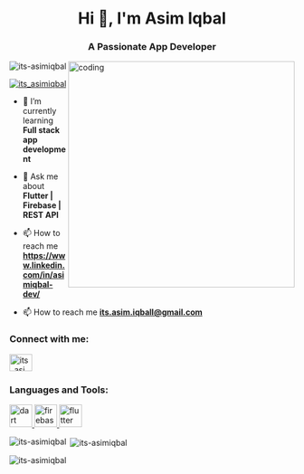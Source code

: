 <h1 align="center">Hi 👋, I'm Asim Iqbal</h1>
<h3 align="center">A Passionate App Developer</h3>
<img align="right" alt="coding" width="400" src="https://cdn.dribbble.com/users/330915/screenshots/3587000/10_coding_dribbble.gif"

<p align="left"> <img src="https://komarev.com/ghpvc/?username=its-asimiqbal&label=Profile%20views&color=0e75b6&style=flat" alt="its-asimiqbal" /> </p>

<p align="left"> <a href="https://twitter.com/its_asimiqbal" target="blank"><img src="https://img.shields.io/twitter/follow/its_asimiqbal?logo=twitter&style=for-the-badge" alt="its_asimiqbal" /></a> </p>

- 🌱 I’m currently learning **Full stack app development**

- 💬 Ask me about **Flutter | Firebase | REST API**
  
- 📫 How to reach me **https://www.linkedin.com/in/asimiqbal-dev/**

- 📫 How to reach me **its.asim.iqball@gmail.com**

<h3 align="left">Connect with me:</h3>
<p align="left">
<a href="https://twitter.com/its_asimiqbal" target="blank"><img align="center" src="https://raw.githubusercontent.com/rahuldkjain/github-profile-readme-generator/master/src/images/icons/Social/twitter.svg" alt="its_asimiqbal" height="30" width="40" /></a>
</p>

<h3 align="left">Languages and Tools:</h3>
<p align="left"> <a href="https://dart.dev" target="_blank" rel="noreferrer"> <img src="https://www.vectorlogo.zone/logos/dartlang/dartlang-icon.svg" alt="dart" width="40" height="40"/> </a> <a href="https://firebase.google.com/" target="_blank" rel="noreferrer"> <img src="https://www.vectorlogo.zone/logos/firebase/firebase-icon.svg" alt="firebase" width="40" height="40"/> </a> <a href="https://flutter.dev" target="_blank" rel="noreferrer"> <img src="https://www.vectorlogo.zone/logos/flutterio/flutterio-icon.svg" alt="flutter" width="40" height="40"/> </a> </p>

<p><img align="left" src="https://github-readme-stats.vercel.app/api/top-langs?username=its-asimiqbal&show_icons=true&locale=en&layout=compact" alt="its-asimiqbal" /></p>

<p>&nbsp;<img align="center" src="https://github-readme-stats.vercel.app/api?username=its-asimiqbal&show_icons=true&locale=en" alt="its-asimiqbal" /></p>

<p><img align="center" src="https://github-readme-streak-stats.herokuapp.com/?user=its-asimiqbal&" alt="its-asimiqbal" /></p>
